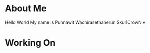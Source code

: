 About Me
=============
Hello World
My name is Punnawit Wachirasethaherun
Skul1CrowN 💀

Working On
=============
